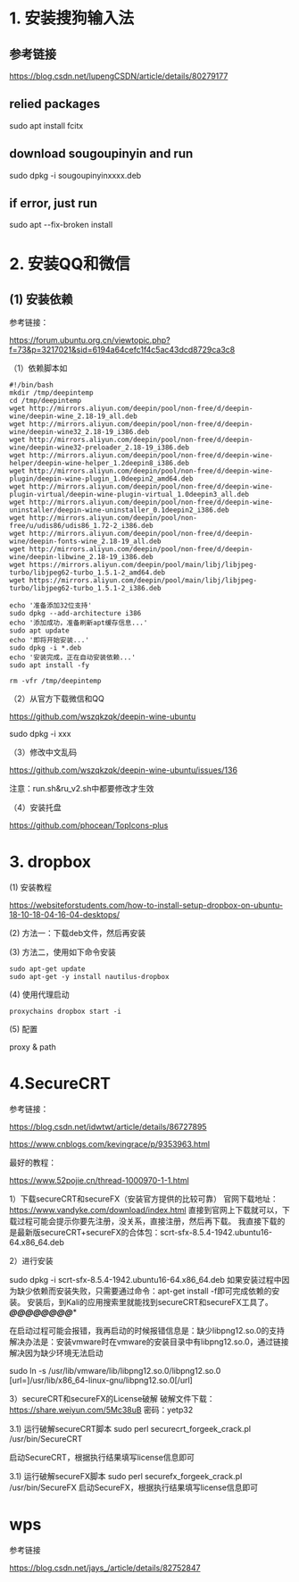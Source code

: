 # 1. 安装搜狗输入法
## 参考链接

https://blog.csdn.net/lupengCSDN/article/details/80279177

## relied packages

sudo apt install fcitx

## download sougoupinyin and run
sudo dpkg -i sougoupinyinxxxx.deb

## if error, just run

sudo apt  --fix-broken install


# 2. 安装QQ和微信

## (1) 安装依赖

参考链接：

https://forum.ubuntu.org.cn/viewtopic.php?f=73&p=3217021&sid=6194a64cefc1f4c5ac43dcd8729ca3c8

（1）依赖脚本如
```shell
#!/bin/bash
mkdir /tmp/deepintemp
cd /tmp/deepintemp
wget http://mirrors.aliyun.com/deepin/pool/non-free/d/deepin-wine/deepin-wine_2.18-19_all.deb
wget http://mirrors.aliyun.com/deepin/pool/non-free/d/deepin-wine/deepin-wine32_2.18-19_i386.deb
wget http://mirrors.aliyun.com/deepin/pool/non-free/d/deepin-wine/deepin-wine32-preloader_2.18-19_i386.deb
wget http://mirrors.aliyun.com/deepin/pool/non-free/d/deepin-wine-helper/deepin-wine-helper_1.2deepin8_i386.deb
wget http://mirrors.aliyun.com/deepin/pool/non-free/d/deepin-wine-plugin/deepin-wine-plugin_1.0deepin2_amd64.deb
wget http://mirrors.aliyun.com/deepin/pool/non-free/d/deepin-wine-plugin-virtual/deepin-wine-plugin-virtual_1.0deepin3_all.deb
wget http://mirrors.aliyun.com/deepin/pool/non-free/d/deepin-wine-uninstaller/deepin-wine-uninstaller_0.1deepin2_i386.deb
wget http://mirrors.aliyun.com/deepin/pool/non-free/u/udis86/udis86_1.72-2_i386.deb
wget http://mirrors.aliyun.com/deepin/pool/non-free/d/deepin-wine/deepin-fonts-wine_2.18-19_all.deb
wget http://mirrors.aliyun.com/deepin/pool/non-free/d/deepin-wine/deepin-libwine_2.18-19_i386.deb
wget https://mirrors.aliyun.com/deepin/pool/main/libj/libjpeg-turbo/libjpeg62-turbo_1.5.1-2_amd64.deb
wget https://mirrors.aliyun.com/deepin/pool/main/libj/libjpeg-turbo/libjpeg62-turbo_1.5.1-2_i386.deb

echo '准备添加32位支持'
sudo dpkg --add-architecture i386
echo '添加成功，准备刷新apt缓存信息...'
sudo apt update
echo '即将开始安装...'
sudo dpkg -i *.deb
echo '安装完成，正在自动安装依赖...'
sudo apt install -fy

rm -vfr /tmp/deepintemp
```

（2）从官方下载微信和QQ

https://github.com/wszqkzqk/deepin-wine-ubuntu

sudo dpkg -i xxx

（3）修改中文乱码

https://github.com/wszqkzqk/deepin-wine-ubuntu/issues/136

注意：run.sh&ru_v2.sh中都要修改才生效

（4）安装托盘

https://github.com/phocean/TopIcons-plus

# 3. dropbox

(1) 安装教程

https://websiteforstudents.com/how-to-install-setup-dropbox-on-ubuntu-18-10-18-04-16-04-desktops/

(2) 方法一：下载deb文件，然后再安装

(3) 方法二，使用如下命令安装

```shell
sudo apt-get update
sudo apt-get -y install nautilus-dropbox
```

(4) 使用代理启动

```shell
proxychains dropbox start -i
```

(5) 配置

proxy & path

# 4.SecureCRT

参考链接：

https://blog.csdn.net/idwtwt/article/details/86727895

https://www.cnblogs.com/kevingrace/p/9353963.html

最好的教程：

https://www.52pojie.cn/thread-1000970-1-1.html

1）下载secureCRT和secureFX（安装官方提供的比较可靠）
官网下载地址：https://www.vandyke.com/download/index.html
直接到官网上下载就可以，下载过程可能会提示你要先注册，没关系，直接注册，然后再下载。
我直接下载的是最新版secureCRT+secureFX的合体包：scrt-sfx-8.5.4-1942.ubuntu16-64.x86_64.deb

2）进行安装

sudo dpkg -i scrt-sfx-8.5.4-1942.ubuntu16-64.x86_64.deb
如果安装过程中因为缺少依赖而安装失败，只需要通过命令：apt-get install -f即可完成依赖的安装。
安装后，到Kali的应用搜索里就能找到secureCRT和secureFX工具了。
*******@@@@@@@@********

在启动过程可能会报错，我再启动的时候报错信息是：缺少libpng12.so.0的支持
解决办法是：安装vmware时在vmware的安装目录中有libpng12.so.0，通过链接解决因为缺少环境无法启动

sudo ln -s /usr/lib/vmware/lib/libpng12.so.0/libpng12.so.0 [url=]/usr/lib/x86_64-linux-gnu/libpng12.so.0[/url]

3）secureCRT和secureFX的License破解
破解文件下载：https://share.weiyun.com/5Mc38uB 密码：yetp32

3.1) 运行破解secureCRT脚本
sudo  perl securecrt_forgeek_crack.pl /usr/bin/SecureCRT

启动SecureCRT，根据执行结果填写license信息即可

3.1) 运行破解secureFX脚本
sudo perl securefx_forgeek_crack.pl /usr/bin/SecureFX
启动SecureFX，根据执行结果填写license信息即可

# wps

参考链接

https://blog.csdn.net/jays_/article/details/82752847